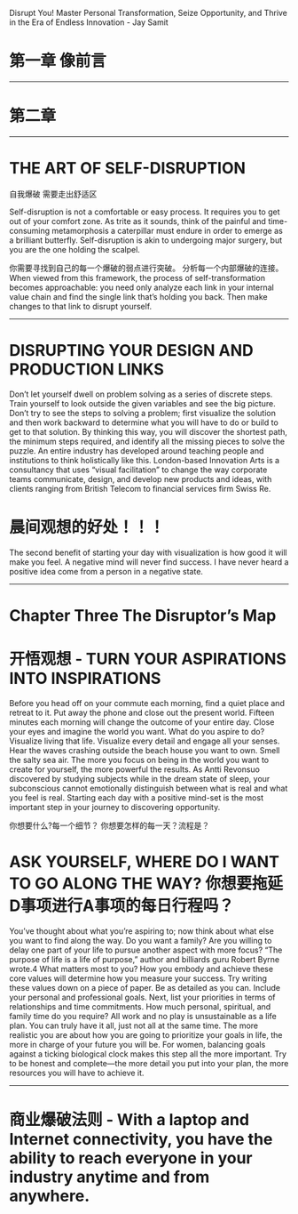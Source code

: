 
Disrupt You! Master Personal Transformation, Seize Opportunity, and Thrive in the Era of Endless Innovation - Jay Samit

# 第一章 像前言 

------------------------------------

# 第二章 

------------------------------------------------

# THE ART OF SELF-DISRUPTION
自我爆破 需要走出舒适区

Self-disruption is not a comfortable or easy process. It requires you to get out of your comfort zone. 
As trite as it sounds, think of the painful and time-consuming metamorphosis a caterpillar must endure in order to emerge as a brilliant
butterfly. Self-disruption is akin to undergoing major surgery, but you are the one holding the scalpel.

你需要寻找到自己的每一个爆破的弱点进行突破。 分析每一个内部爆破的连接。
When viewed from this framework, the process of self-transformation becomes approachable: you need only analyze each link in your internal value chain and find the single link that’s holding you back. Then make changes to that link to disrupt yourself.

--------------------------------------------
# DISRUPTING YOUR DESIGN AND PRODUCTION LINKS

Don’t let yourself dwell on problem solving as a series of discrete steps. Train yourself to look outside the given variables and see the big picture. Don’t try to see the steps to solving a problem; first visualize the solution and then work backward to determine what you will have to do or build to get to that solution. By thinking this way, you will discover the shortest path, the minimum steps required, and identify all the missing pieces to solve the puzzle. An entire industry has developed around teaching people and institutions to think holistically like this. London-based Innovation Arts is a consultancy that uses “visual facilitation” to change the way corporate teams communicate, design, and develop new products and ideas, with clients ranging from British Telecom to financial services firm Swiss Re.

# 晨间观想的好处！！！

The second benefit of starting your day with visualization is how good it will make you feel. A negative mind will never find success. I have never heard a positive idea come from a person in a negative state.

--------------------------------------

# Chapter Three The Disruptor’s Map

# 开悟观想 - TURN YOUR ASPIRATIONS INTO INSPIRATIONS
Before you head off on your commute each morning, find a quiet place and retreat to it. Put away the phone and close out the present world. Fifteen minutes each morning will change the outcome of your entire day. Close your eyes and imagine the world you want. What do you aspire to do? Visualize living that life. Visualize every detail and engage all your senses. Hear the waves crashing outside the beach house you want to own. Smell the salty sea air. The more you focus on being in the world you want to create for yourself, the more powerful the results. As Antti Revonsuo discovered by studying subjects while in the dream state of sleep, your subconscious cannot emotionally distinguish between what is real and what you feel is real. Starting each day with a positive mind-set is the most important step in your journey to discovering opportunity.

你想要什么?每一个细节？ 你想要怎样的每一天？流程是？ 

# ASK YOURSELF, WHERE DO I WANT TO GO ALONG THE WAY? 你想要拖延D事项进行A事项的每日行程吗？

 You’ve thought about what you’re aspiring to; now think about what else you want to find along the way. Do you want a family? Are you willing to delay one part of your life to pursue another aspect with more focus? “The purpose of life is a life of purpose,” author and billiards guru Robert Byrne wrote.4 What matters most to you? How you embody and achieve these core values will determine how you measure your success. Try writing these values down on a piece of paper. Be as detailed as you can. Include your personal and professional goals. Next, list your priorities in terms of relationships and time commitments. How much personal, spiritual, and family time do you require? All work and no play is unsustainable as a life plan. You can truly have it all, just not all at the same time. The more realistic you are about how you are going to prioritize your goals in life, the more in charge of your future you will be. For women, balancing goals against a ticking biological clock makes this step all the more important. Try to be honest and complete—the more detail you put into your plan, the more resources you will have to achieve it.


------------------------------------------------



# 商业爆破法则 - With a laptop and Internet connectivity, you have the ability to reach everyone in your industry anytime and from anywhere.

